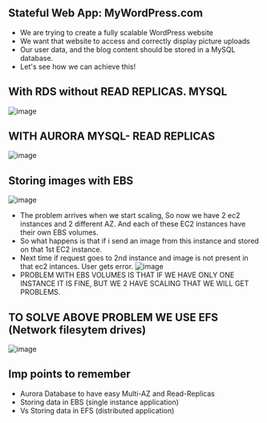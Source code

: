 Stateful Web App: MyWordPress.com
--
- We are trying to create a fully scalable WordPress website
- We want that website to access and correctly display picture uploads
- Our user data, and the blog content should be stored in a MySQL database.
- Let's see how we can achieve this!

With RDS without READ REPLICAS. MYSQL
--
![image](https://github.com/pavankumar0077/aws-sol-architect/assets/40380941/11e9e28c-1e6c-4ba7-adbe-fa537e89952a)

WITH AURORA MYSQL- READ REPLICAS
--
![image](https://github.com/pavankumar0077/aws-sol-architect/assets/40380941/1a30b6a3-4cbd-4d1e-b666-e1425c36ad6b)

Storing images with EBS
--
![image](https://github.com/pavankumar0077/aws-sol-architect/assets/40380941/d6b4daa7-b131-4da2-a8c2-84b81d907734)

- The problem arrives when we start scaling, So now we have 2 ec2 instances and 2 different AZ. And each of these EC2 instances have their own EBS volumes.
- So what happens is that if i send an image from this instance and stored on that 1st EC2 instance.
- Next time if request goes to 2nd instance and image is not present in that ec2 intances. User gets error.
![image](https://github.com/pavankumar0077/aws-sol-architect/assets/40380941/4aa6b392-aa3d-451a-872d-ca0725e2a4c4)
- PROBLEM WITH EBS VOLUMES IS THAT IF WE HAVE ONLY ONE INSTANCE IT IS FINE, BUT WE 2 HAVE SCALING THAT WE WILL GET PROBLEMS.

TO SOLVE ABOVE PROBLEM WE USE EFS (Network filesytem drives)
--
![image](https://github.com/pavankumar0077/aws-sol-architect/assets/40380941/2540ebe8-8d8e-4327-9e4b-ee2143f22fec)

Imp points to remember
--
- Aurora Database to have easy Multi-AZ and Read-Replicas
- Storing data in EBS (single instance application)
- Vs Storing data in EFS (distributed application)
